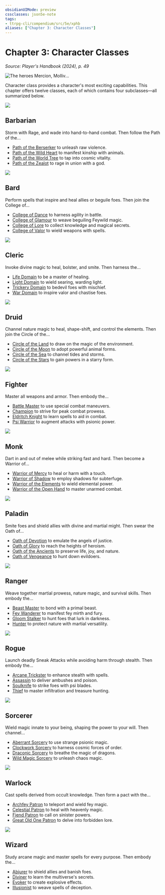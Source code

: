 ```yaml
---
obsidianUIMode: preview
cssclasses: json5e-note
tags:
- ttrpg-cli/compendium/src/5e/xphb
aliases: ["Chapter 3: Character Classes"]
---
```

# Chapter 3: Character Classes
*Source: Player's Handbook (2024), p. 49* 

![The heroes Mercion, Molliv...](Mechanics/books/players-handbook-2024/img/025-03-050-opening-art.webp#center "The heroes Mercion, Molliver, Strongheart, and Ringlerun protect a portal to another plane from diabolical invaders")

Character class provides a character's most exciting capabilities. This chapter offers twelve classes, each of which contains four subclasses—all summarized below.

![](Mechanics/books/players-handbook-2024/img/026-03-002-barbarian-symbol.webp#center)

## Barbarian

Storm with Rage, and wade into hand-to-hand combat. Then follow the Path of the...

- [Path of the Berserker](Mechanics/classes/barbarian-xphb-path-of-the-berserker-xphb.md) to unleash raw violence.  
- [Path of the Wild Heart](Mechanics/classes/barbarian-xphb-path-of-the-wild-heart-xphb.md) to manifest kinship with animals.  
- [Path of the World Tree](Mechanics/classes/barbarian-xphb-path-of-the-world-tree-xphb.md) to tap into cosmic vitality.  
- [Path of the Zealot](Mechanics/classes/barbarian-xphb-path-of-the-zealot-xphb.md) to rage in union with a god.  

![](Mechanics/books/players-handbook-2024/img/027-03-003-bard-symbol.webp#center)

## Bard

Perform spells that inspire and heal allies or beguile foes. Then join the College of...

- [College of Dance](Mechanics/classes/bard-xphb-college-of-dance-xphb.md) to harness agility in battle.  
- [College of Glamour](Mechanics/classes/bard-xphb-college-of-glamour-xphb.md) to weave beguiling Feywild magic.  
- [College of Lore](Mechanics/classes/bard-xphb-college-of-lore-xphb.md) to collect knowledge and magical secrets.  
- [College of Valor](Mechanics/classes/bard-xphb-college-of-valor-xphb.md) to wield weapons with spells.  

![](Mechanics/books/players-handbook-2024/img/028-03-004-cleric-symbol.webp#center)

## Cleric

Invoke divine magic to heal, bolster, and smite. Then harness the...

- [Life Domain](Mechanics/classes/cleric-xphb-life-domain-xphb.md) to be a master of healing.  
- [Light Domain](Mechanics/classes/cleric-xphb-light-domain-xphb.md) to wield searing, warding light.  
- [Trickery Domain](Mechanics/classes/cleric-xphb-trickery-domain-xphb.md) to bedevil foes with mischief.  
- [War Domain](Mechanics/classes/cleric-xphb-war-domain-xphb.md) to inspire valor and chastise foes.  

![](Mechanics/books/players-handbook-2024/img/029-03-005-druid-symbol.webp#center)

## Druid

Channel nature magic to heal, shape-shift, and control the elements. Then join the Circle of the...

- [Circle of the Land](Mechanics/classes/druid-xphb-circle-of-the-land-xphb.md) to draw on the magic of the environment.  
- [Circle of the Moon](Mechanics/classes/druid-xphb-circle-of-the-moon-xphb.md) to adopt powerful animal forms.  
- [Circle of the Sea](Mechanics/classes/druid-xphb-circle-of-the-sea-xphb.md) to channel tides and storms.  
- [Circle of the Stars](Mechanics/classes/druid-xphb-circle-of-the-stars-xphb.md) to gain powers in a starry form.  

![](Mechanics/books/players-handbook-2024/img/030-03-006-fighter-symbol.webp#center)

## Fighter

Master all weapons and armor. Then embody the...

- [Battle Master](Mechanics/classes/fighter-xphb-battle-master-xphb.md) to use special combat maneuvers.  
- [Champion](Mechanics/classes/fighter-xphb-champion-xphb.md) to strive for peak combat prowess.  
- [Eldritch Knight](Mechanics/classes/fighter-xphb-eldritch-knight-xphb.md) to learn spells to aid in combat.  
- [Psi Warrior](Mechanics/classes/fighter-xphb-psi-warrior-xphb.md) to augment attacks with psionic power.  

![](Mechanics/books/players-handbook-2024/img/031-03-007-monk-symbol.webp#center)

## Monk

Dart in and out of melee while striking fast and hard. Then become a Warrior of...

- [Warrior of Mercy](Mechanics/classes/monk-xphb-warrior-of-mercy-xphb.md) to heal or harm with a touch.  
- [Warrior of Shadow](Mechanics/classes/monk-xphb-warrior-of-shadow-xphb.md) to employ shadows for subterfuge.  
- [Warrior of the Elements](Mechanics/classes/monk-xphb-warrior-of-the-elements-xphb.md) to wield elemental power.  
- [Warrior of the Open Hand](Mechanics/classes/monk-xphb-warrior-of-the-open-hand-xphb.md) to master unarmed combat.  

![](Mechanics/books/players-handbook-2024/img/032-03-008-paladin-symbol.webp#center)

## Paladin

Smite foes and shield allies with divine and martial might. Then swear the Oath of...

- [Oath of Devotion](Mechanics/classes/paladin-xphb-oath-of-devotion-xphb.md) to emulate the angels of justice.  
- [Oath of Glory](Mechanics/classes/paladin-xphb-oath-of-glory-xphb.md) to reach the heights of heroism.  
- [Oath of the Ancients](Mechanics/classes/paladin-xphb-oath-of-the-ancients-xphb.md) to preserve life, joy, and nature.  
- [Oath of Vengeance](Mechanics/classes/paladin-xphb-oath-of-vengeance-xphb.md) to hunt down evildoers.  

![](Mechanics/books/players-handbook-2024/img/033-03-009-ranger-symbol.webp#center)

## Ranger

Weave together martial prowess, nature magic, and survival skills. Then embody the...

- [Beast Master](Mechanics/classes/ranger-xphb-beast-master-xphb.md) to bond with a primal beast.  
- [Fey Wanderer](Mechanics/classes/ranger-xphb-fey-wanderer-xphb.md) to manifest fey mirth and fury.  
- [Gloom Stalker](Mechanics/classes/ranger-xphb-gloom-stalker-xphb.md) to hunt foes that lurk in darkness.  
- [Hunter](Mechanics/classes/ranger-xphb-hunter-xphb.md) to protect nature with martial versatility.  

![](Mechanics/books/players-handbook-2024/img/034-03-010-rogue-symbol.webp#center)

## Rogue

Launch deadly Sneak Attacks while avoiding harm through stealth. Then embody the...

- [Arcane Trickster](Mechanics/classes/rogue-xphb-arcane-trickster-xphb.md) to enhance stealth with spells.  
- [Assassin](Mechanics/classes/rogue-xphb-assassin-xphb.md) to deliver ambushes and poison.  
- [Soulknife](Mechanics/classes/rogue-xphb-soulknife-xphb.md) to strike foes with psi blades.  
- [Thief](Mechanics/classes/rogue-xphb-thief-xphb.md) to master infiltration and treasure hunting.  

![](Mechanics/books/players-handbook-2024/img/035-03-011-sorcerer-symbol.webp#center)

## Sorcerer

Wield magic innate to your being, shaping the power to your will. Then channel...

- [Aberrant Sorcery](Mechanics/classes/sorcerer-xphb-aberrant-sorcery-xphb.md) to use strange psionic magic.  
- [Clockwork Sorcery](Mechanics/classes/sorcerer-xphb-clockwork-sorcery-xphb.md) to harness cosmic forces of order.  
- [Draconic Sorcery](Mechanics/classes/sorcerer-xphb-draconic-sorcery-xphb.md) to breathe the magic of dragons.  
- [Wild Magic Sorcery](Mechanics/classes/sorcerer-xphb-wild-magic-sorcery-xphb.md) to unleash chaos magic.  

![](Mechanics/books/players-handbook-2024/img/036-03-012-warlock-symbol.webp#center)

## Warlock

Cast spells derived from occult knowledge. Then form a pact with the...

- [Archfey Patron](Mechanics/classes/warlock-xphb-archfey-patron-xphb.md) to teleport and wield fey magic.  
- [Celestial Patron](Mechanics/classes/warlock-xphb-celestial-patron-xphb.md) to heal with heavenly magic.  
- [Fiend Patron](Mechanics/classes/warlock-xphb-fiend-patron-xphb.md) to call on sinister powers.  
- [Great Old One Patron](Mechanics/classes/warlock-xphb-great-old-one-patron-xphb.md) to delve into forbidden lore.  

![](Mechanics/books/players-handbook-2024/img/037-03-013-wizard-symbol.webp#center)

## Wizard

Study arcane magic and master spells for every purpose. Then embody the...

- [Abjurer](Mechanics/classes/wizard-xphb-abjurer-xphb.md) to shield allies and banish foes.  
- [Diviner](Mechanics/classes/wizard-xphb-diviner-xphb.md) to learn the multiverse's secrets.  
- [Evoker](Mechanics/classes/wizard-xphb-evoker-xphb.md) to create explosive effects.  
- [Illusionist](Mechanics/classes/wizard-xphb-illusionist-xphb.md) to weave spells of deception.